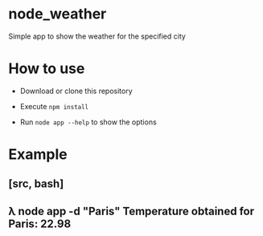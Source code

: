 # node_weather

Simple app to show the weather for the specified city


# How to use

* Download or clone this repository

* Execute `npm install`

* Run `node app --help` to show the options

# Example

[src, bash]
----
λ node app -d "Paris"
Temperature obtained for Paris: 22.98
----

